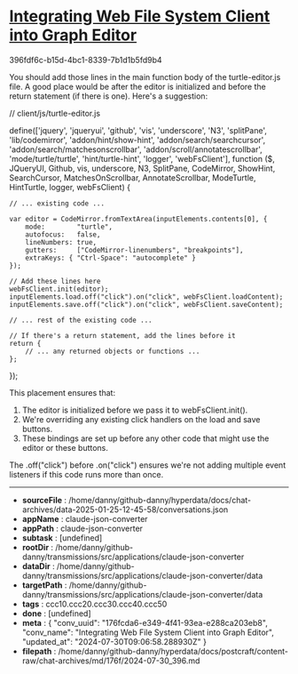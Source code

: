 # [Integrating Web File System Client into Graph Editor](https://claude.ai/chat/176fcda6-e349-4f41-93ea-e288ca203eb8)

396fdf6c-b15d-4bc1-8339-7b1d1b5fd9b4

 You should add those lines in the main function body of the turtle-editor.js file. A good place would be after the editor is initialized and before the return statement (if there is one). Here's a suggestion:

// client/js/turtle-editor.js

define(['jquery', 'jqueryui', 'github', 'vis', 'underscore', 'N3', 'splitPane',
    'lib/codemirror', 'addon/hint/show-hint', 'addon/search/searchcursor',
    'addon/search/matchesonscrollbar', 'addon/scroll/annotatescrollbar',
    'mode/turtle/turtle', 'hint/turtle-hint', 'logger', 'webFsClient'],
function ($, JQueryUI, Github, vis, underscore, N3, SplitPane, CodeMirror, ShowHint, SearchCursor,
    MatchesOnScrollbar, AnnotateScrollbar, ModeTurtle, HintTurtle, logger, webFsClient) {
    
    // ... existing code ...

    var editor = CodeMirror.fromTextArea(inputElements.contents[0], {
        mode:        "turtle",
        autofocus:   false,
        lineNumbers: true,
        gutters:     ["CodeMirror-linenumbers", "breakpoints"],
        extraKeys: { "Ctrl-Space": "autocomplete" }
    });

    // Add these lines here
    webFsClient.init(editor);
    inputElements.load.off("click").on("click", webFsClient.loadContent);
    inputElements.save.off("click").on("click", webFsClient.saveContent);

    // ... rest of the existing code ...

    // If there's a return statement, add the lines before it
    return {
        // ... any returned objects or functions ...
    };
});

This placement ensures that:
1. The editor is initialized before we pass it to webFsClient.init().
2. We're overriding any existing click handlers on the load and save buttons.
3. These bindings are set up before any other code that might use the editor or these buttons.

The .off("click") before .on("click") ensures we're not adding multiple event listeners if this code runs more than once.

---

* **sourceFile** : /home/danny/github-danny/hyperdata/docs/chat-archives/data-2025-01-25-12-45-58/conversations.json
* **appName** : claude-json-converter
* **appPath** : claude-json-converter
* **subtask** : [undefined]
* **rootDir** : /home/danny/github-danny/transmissions/src/applications/claude-json-converter
* **dataDir** : /home/danny/github-danny/transmissions/src/applications/claude-json-converter/data
* **targetPath** : /home/danny/github-danny/transmissions/src/applications/claude-json-converter/data
* **tags** : ccc10.ccc20.ccc30.ccc40.ccc50
* **done** : [undefined]
* **meta** : {
  "conv_uuid": "176fcda6-e349-4f41-93ea-e288ca203eb8",
  "conv_name": "Integrating Web File System Client into Graph Editor",
  "updated_at": "2024-07-30T09:06:58.288930Z"
}
* **filepath** : /home/danny/github-danny/hyperdata/docs/postcraft/content-raw/chat-archives/md/176f/2024-07-30_396.md